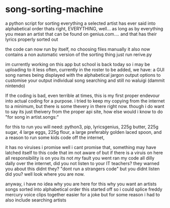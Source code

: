 # song-sorting-machine
a python script for sorting everything a selected artist has ever said into alphabetical order
thats right, EVERYTHING, well...
as long as by everything you mean an artist that can be found on genius.com....
and that has their lyrics properly sorted out

the code can now run by itself, no choosing files manually
it also now contains a non automatic version of the sorting thing
just run rerive.py

im currently working on this app but school is back today so i may be uploading to it less often, currently in the roster to be added, we have:
a GUI
song names being displayed with the alphabetical jargon output
options to customise your output
individual song searching
and still no waluigi (dammit nintendo)

If the coding is bad,
even terrible at times,
this is my first proper endevour into actual coding for a purpose.
i tried to keep my copying from the internet to a minimum, but there is some thevery in there right now.
though i do want to say its just theivery from the proper api site, how else would i know to do "for song in artist.songs:"

for this to run you will need:
python3,
pip,
lyricsgenius,
225g butter,
225g sugar,
4 large eggs,
225g flour,
a large preferably golden laced spoon,
and a reason to run some kids code off the internet,

it has no viruises i promise
well i cant promise that, something may have latched itself to this code that im not aware of
but if there is a viruis on here all responsibility is on you
its not _my_ fault you went ran my code all dilly dally over the internet, did you not listen to your IT teachers?
they warned you about this didnt they?
"dont run a strangers code"
but you didnt listen did you?
well look where you are now.

anyway, i have no idea why you are here for this
why you want an artists songs sorted into alphabetical order
this started off so i could splice freddy mercury voice clips together easier for a joke
but  for some reason i had to also include searching artists
